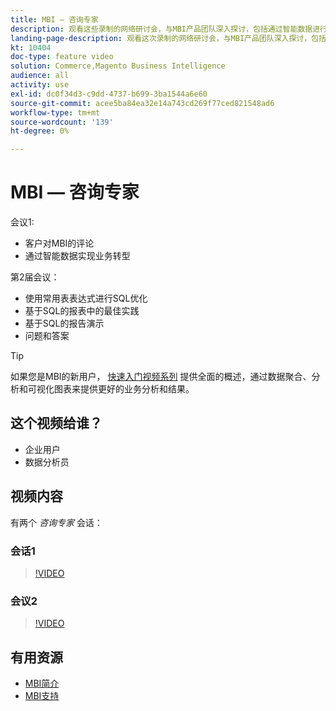 ```yaml
---
title: MBI — 咨询专家
description: 观看这些录制的网络研讨会，与MBI产品团队深入探讨，包括通过智能数据进行业务转型。
landing-page-description: 观看这次录制的网络研讨会，与MBI产品团队深入探讨，包括通过智能数据进行业务转型。
kt: 10404
doc-type: feature video
solution: Commerce,Magento Business Intelligence
audience: all
activity: use
exl-id: dc0f34d3-c9dd-4737-b699-3ba1544a6e60
source-git-commit: acee5ba84ea32e14a743cd269f77ced821548ad6
workflow-type: tm+mt
source-wordcount: '139'
ht-degree: 0%

---
```


# MBI — 咨询专家

会议1:

- 客户对MBI的评论
- 通过智能数据实现业务转型

第2届会议：

- 使用常用表表达式进行SQL优化
- 基于SQL的报表中的最佳实践
- 基于SQL的报告演示
- 问题和答案

>[!TIP]
>
>如果您是MBI的新用户， [快速入门视频系列](./../1-overview.md) 提供全面的概述，通过数据聚合、分析和可视化图表来提供更好的业务分析和结果。

## 这个视频给谁？

- 企业用户
- 数据分析员

## 视频内容

有两个 _咨询专家_ 会话：

### 会话1

>[!VIDEO](https://video.tv.adobe.com/v/342409?quality=12&learn=on)

### 会议2

>[!VIDEO](https://video.tv.adobe.com/v/342410?quality=12&learn=on)

## 有用资源

- [MBI简介](https://docs.magento.com/mbi/getting-started/getting-started.html)
- [MBI支持](https://support.magento.com/hc/en-us/articles/360016730811)
